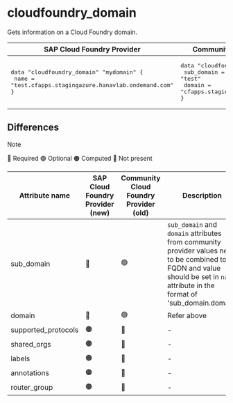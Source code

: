 # cloudfoundry_domain

Gets information on a Cloud Foundry domain.

|  SAP Cloud Foundry Provider | Community Cloud Foundry Provider  |
| -- | -- |
| <pre>data "cloudfoundry_domain" "mydomain" {</br>  name = "test.cfapps.stagingazure.hanavlab.ondemand.com"</br>}</br></pre>|<pre>data "cloudfoundry_domain" "mydomain" {</br>    sub_domain = "test"</br>    domain = "cfapps.stagingazure.hanavlab.ondemand.com"</br>}</br></pre> |  

## Differences

> [!NOTE]  
> 🔵 Required  🟢 Optional 🟠 Computed  🔴 Not present

| Attribute name | SAP Cloud Foundry Provider (new)|  Community Cloud Foundry Provider (old) | Description |
| --- | --- | --- | --- |
| sub_domain | 🔴 | 🟢 | `sub_domain` and `domain` attributes from community provider values need to be combined to a FQDN and value should be set in `name` attribute in the format of 'sub_domain.domain' |
| domain | 🔴| 🟢 | Refer above |
| supported_protocols | 🟠 | 🔴 | - |
| shared_orgs | 🟠 | 🔴 | - |
| labels | 🟠 | 🔴 | - |
| annotations | 🟠 | 🔴 | - |
| router_group | 🟠 | 🔴 | - |

